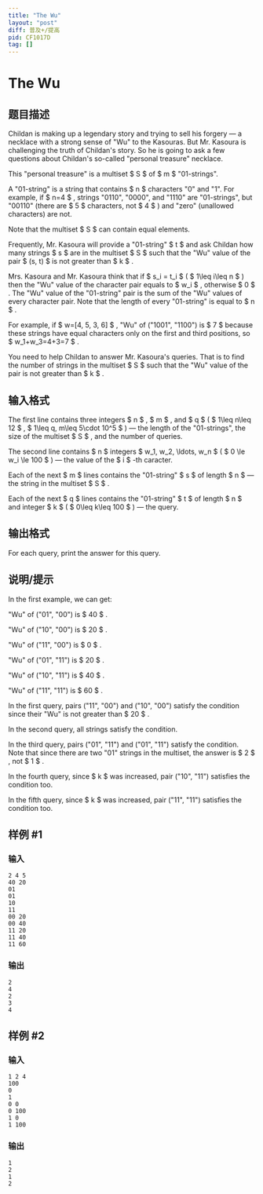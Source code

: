 ```yaml
---
title: "The Wu"
layout: "post"
diff: 普及+/提高
pid: CF1017D
tag: []
---
```


# The Wu

## 题目描述

Childan is making up a legendary story and trying to sell his forgery — a necklace with a strong sense of "Wu" to the Kasouras. But Mr. Kasoura is challenging the truth of Childan's story. So he is going to ask a few questions about Childan's so-called "personal treasure" necklace.

This "personal treasure" is a multiset $ S $ of $ m $ "01-strings".

A "01-string" is a string that contains $ n $ characters "0" and "1". For example, if $ n=4 $ , strings "0110", "0000", and "1110" are "01-strings", but "00110" (there are $ 5 $ characters, not $ 4 $ ) and "zero" (unallowed characters) are not.

Note that the multiset $ S $ can contain equal elements.

Frequently, Mr. Kasoura will provide a "01-string" $ t $ and ask Childan how many strings $ s $ are in the multiset $ S $ such that the "Wu" value of the pair $ (s, t) $ is not greater than $ k $ .

Mrs. Kasoura and Mr. Kasoura think that if $ s_i = t_i $ ( $ 1\leq i\leq n $ ) then the "Wu" value of the character pair equals to $ w_i $ , otherwise $ 0 $ . The "Wu" value of the "01-string" pair is the sum of the "Wu" values of every character pair. Note that the length of every "01-string" is equal to $ n $ .

For example, if $ w=[4, 5, 3, 6] $ , "Wu" of ("1001", "1100") is $ 7 $ because these strings have equal characters only on the first and third positions, so $ w_1+w_3=4+3=7 $ .

You need to help Childan to answer Mr. Kasoura's queries. That is to find the number of strings in the multiset $ S $ such that the "Wu" value of the pair is not greater than $ k $ .

## 输入格式

The first line contains three integers $ n $ , $ m $ , and $ q $ ( $ 1\leq n\leq 12 $ , $ 1\leq q, m\leq 5\cdot 10^5 $ ) — the length of the "01-strings", the size of the multiset $ S $ , and the number of queries.

The second line contains $ n $ integers $ w_1, w_2, \ldots, w_n $ ( $ 0 \le w_i \le 100 $ ) — the value of the $ i $ -th caracter.

Each of the next $ m $ lines contains the "01-string" $ s $ of length $ n $ — the string in the multiset $ S $ .

Each of the next $ q $ lines contains the "01-string" $ t $ of length $ n $ and integer $ k $ ( $ 0\leq k\leq 100 $ ) — the query.

## 输出格式

For each query, print the answer for this query.

## 说明/提示

In the first example, we can get:

"Wu" of ("01", "00") is $ 40 $ .

"Wu" of ("10", "00") is $ 20 $ .

"Wu" of ("11", "00") is $ 0 $ .

"Wu" of ("01", "11") is $ 20 $ .

"Wu" of ("10", "11") is $ 40 $ .

"Wu" of ("11", "11") is $ 60 $ .

In the first query, pairs ("11", "00") and ("10", "00") satisfy the condition since their "Wu" is not greater than $ 20 $ .

In the second query, all strings satisfy the condition.

In the third query, pairs ("01", "11") and ("01", "11") satisfy the condition. Note that since there are two "01" strings in the multiset, the answer is $ 2 $ , not $ 1 $ .

In the fourth query, since $ k $ was increased, pair ("10", "11") satisfies the condition too.

In the fifth query, since $ k $ was increased, pair ("11", "11") satisfies the condition too.

## 样例 #1

### 输入

```
2 4 5
40 20
01
01
10
11
00 20
00 40
11 20
11 40
11 60

```

### 输出

```
2
4
2
3
4

```

## 样例 #2

### 输入

```
1 2 4
100
0
1
0 0
0 100
1 0
1 100

```

### 输出

```
1
2
1
2

```

